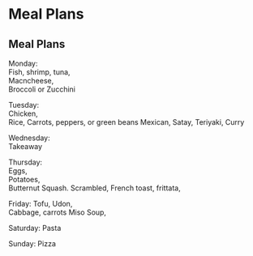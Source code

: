 # Meal Plans
## Meal Plans

Monday:   
Fish, shrimp, tuna,   
Macncheese,   
Broccoli or Zucchini

Tuesday:   
Chicken,   
Rice,
Carrots, peppers, or green beans
Mexican, Satay, Teriyaki, Curry

Wednesday:   
Takeaway

Thursday:   
Eggs,   
Potatoes,   
Butternut Squash.
Scrambled, French toast, frittata, 

Friday:
Tofu,
Udon,   
Cabbage, carrots
Miso Soup, 


Saturday:
Pasta

Sunday:
Pizza